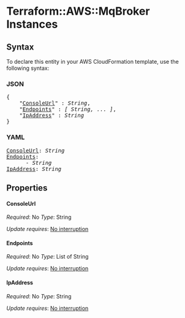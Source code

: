 # Terraform::AWS::MqBroker Instances

## Syntax

To declare this entity in your AWS CloudFormation template, use the following syntax:

### JSON

<pre>
{
    "<a href="#consoleurl" title="ConsoleUrl">ConsoleUrl</a>" : <i>String</i>,
    "<a href="#endpoints" title="Endpoints">Endpoints</a>" : <i>[ String, ... ]</i>,
    "<a href="#ipaddress" title="IpAddress">IpAddress</a>" : <i>String</i>
}
</pre>

### YAML

<pre>
<a href="#consoleurl" title="ConsoleUrl">ConsoleUrl</a>: <i>String</i>
<a href="#endpoints" title="Endpoints">Endpoints</a>: <i>
      - String</i>
<a href="#ipaddress" title="IpAddress">IpAddress</a>: <i>String</i>
</pre>

## Properties

#### ConsoleUrl

_Required_: No
_Type_: String

_Update requires_: [No interruption](https://docs.aws.amazon.com/AWSCloudFormation/latest/UserGuide/using-cfn-updating-stacks-update-behaviors.html#update-no-interrupt)

#### Endpoints

_Required_: No
_Type_: List of String

_Update requires_: [No interruption](https://docs.aws.amazon.com/AWSCloudFormation/latest/UserGuide/using-cfn-updating-stacks-update-behaviors.html#update-no-interrupt)

#### IpAddress

_Required_: No
_Type_: String

_Update requires_: [No interruption](https://docs.aws.amazon.com/AWSCloudFormation/latest/UserGuide/using-cfn-updating-stacks-update-behaviors.html#update-no-interrupt)

